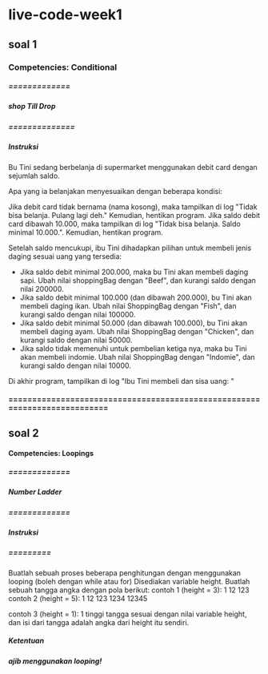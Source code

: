 # live-code-week1

## soal 1

### Competencies: Conditional

##### =============
##### shop Till Drop
##### ==============

##### Instruksi 

Bu Tini sedang berbelanja di supermarket menggunakan debit card dengan sejumlah saldo.

Apa yang ia belanjakan menyesuaikan dengan beberapa kondisi:

Jika debit card tidak bernama (nama kosong), maka tampilkan di log "Tidak bisa belanja. Pulang lagi deh." Kemudian, hentikan program.
Jika saldo debit card dibawah 10.000, maka tampilkan di log "Tidak bisa belanja. Saldo minimal 10.000.". Kemudian, hentikan program.

Setelah saldo mencukupi, ibu Tini dihadapkan pilihan untuk membeli jenis daging sesuai uang yang tersedia:
- Jika saldo debit minimal 200.000, maka bu Tini akan membeli daging sapi. Ubah nilai shoppingBag dengan "Beef", dan kurangi saldo dengan nilai 200000.
- Jika saldo debit minimal 100.000 (dan dibawah 200.000), bu Tini akan membeli daging ikan. Ubah nilai ShoppingBag dengan "Fish", dan kurangi saldo dengan nilai 100000. 
- Jika saldo debit minimal 50.000 (dan dibawah 100.000), bu Tini akan membeli daging ayam. Ubah nilai ShoppingBag dengan "Chicken", dan kurangi saldo dengan nilai 50000.
- Jika saldo tidak memenuhi untuk pembelian ketiga nya, maka bu Tini akan membeli indomie. Ubah nilai ShoppingBag dengan "Indomie", dan kurangi saldo dengan nilai 10000.

Di akhir program, tampilkan di log "Ibu Tini membeli <nilai Shopping Bag> dan sisa uang: <nilai sisa saldo>"
  
  
#### ==========================================================================

## soal 2
#### Competencies: Loopings
##### =============
##### Number Ladder
##### =============
##### Instruksi
##### =========
Buatlah sebuah proses beberapa penghitungan dengan menggunakan looping (boleh dengan while atau for)
Disediakan variable height. 
Buatlah sebuah tangga angka dengan pola berikut:
contoh 1 (height = 3):
1
12
123
contoh 2 (height = 5):
1
12
123
1234
12345
 
contoh 3 (height = 1):
1
tinggi tangga sesuai dengan nilai variable height, dan isi dari tangga adalah angka dari height itu sendiri.
##### Ketentuan
##### ajib menggunakan looping!

